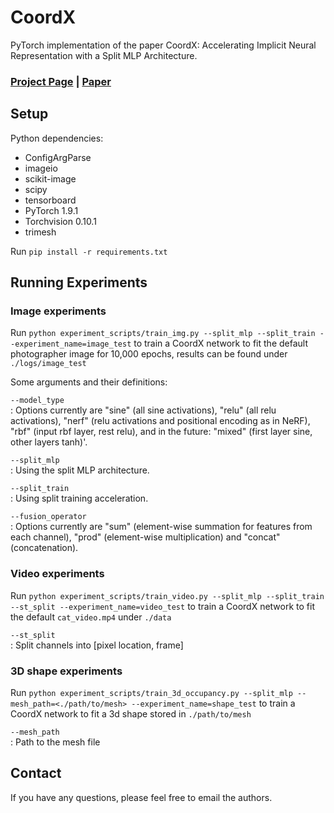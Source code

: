 # CoordX

PyTorch implementation of the paper CoordX: Accelerating Implicit Neural Representation with a Split MLP Architecture.

### [Project Page](https://chrissun06.github.io/CoordX/) | [Paper](https://arxiv.org/abs/2201.12425)

## Setup
Python dependencies:
- ConfigArgParse
- imageio
- scikit-image
- scipy
- tensorboard
- PyTorch 1.9.1
- Torchvision 0.10.1
- trimesh

Run
`pip install -r requirements.txt`

## Running Experiments
### Image experiments
Run
`python experiment_scripts/train_img.py --split_mlp --split_train --experiment_name=image_test`
to train a CoordX network to fit the default photographer image for 10,000 epochs, results can be found under `./logs/image_test`

Some arguments and their definitions:

`--model_type`  
: Options currently are "sine" (all sine activations), "relu" (all relu activations), "nerf" (relu activations and positional encoding as in NeRF), "rbf" (input rbf layer, rest relu), and in the future: "mixed" (first layer sine, other layers tanh)'.

`--split_mlp`  
: Using the split MLP architecture.

`--split_train`  
: Using split training acceleration.

`--fusion_operator`  
: Options currently are "sum" (element-wise summation for features from each channel), "prod" (element-wise multiplication) and "concat" (concatenation).

### Video experiments
Run
`python experiment_scripts/train_video.py --split_mlp --split_train --st_split --experiment_name=video_test`
to train a CoordX network to fit the default `cat_video.mp4` under `./data`


`--st_split`  
: Split channels into [pixel location, frame]

### 3D shape experiments
Run `python experiment_scripts/train_3d_occupancy.py --split_mlp --mesh_path=<./path/to/mesh> --experiment_name=shape_test` to train a CoordX network to fit a 3d shape stored in `./path/to/mesh`

`--mesh_path`  
: Path to the mesh file

## Contact
If you have any questions, please feel free to email the authors.